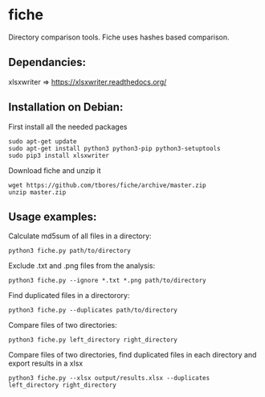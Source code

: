 fiche
=====

Directory comparison tools. Fiche uses hashes based comparison.

Dependancies:
-------------
xlsxwriter => https://xlsxwriter.readthedocs.org/

Installation on Debian:
-----------------------
First install all the needed packages
```
sudo apt-get update
sudo apt-get install python3 python3-pip python3-setuptools
sudo pip3 install xlsxwriter
```

Download fiche and unzip it
```
wget https://github.com/tbores/fiche/archive/master.zip
unzip master.zip
```


Usage examples:
---------------
Calculate md5sum of all files in a directory:

```
python3 fiche.py path/to/directory
```

Exclude .txt and .png files from the analysis:
```
python3 fiche.py --ignore *.txt *.png path/to/directory
```

Find duplicated files in a directorory:

```
python3 fiche.py --duplicates path/to/directory
```

Compare files of two directories:

```
python3 fiche.py left_directory right_directory
```

Compare files of two directories, find duplicated files in each directory and export results in a xlsx

```
python3 fiche.py --xlsx output/results.xlsx --duplicates left_directory right_directory
```
